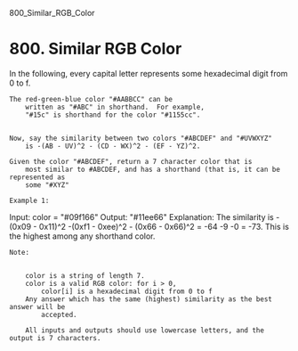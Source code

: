 800_Similar_RGB_Color
# 800. Similar RGB Color

In the following, every capital letter represents some hexadecimal digit from 0
        to f.

    The red-green-blue color "#AABBCC" can be
        written as "#ABC" in shorthand.  For example,
        "#15c" is shorthand for the color "#1155cc".
    

    Now, say the similarity between two colors "#ABCDEF" and "#UVWXYZ"
        is -(AB - UV)^2 - (CD - WX)^2 - (EF - YZ)^2.

    Given the color "#ABCDEF", return a 7 character color that is
        most similar to #ABCDEF, and has a shorthand (that is, it can be represented as
        some "#XYZ"

    Example 1:
Input: color = "#09f166"
Output: "#11ee66"
Explanation: 
The similarity is -(0x09 - 0x11)^2 -(0xf1 - 0xee)^2 - (0x66 - 0x66)^2 = -64 -9 -0 = -73.
This is the highest among any shorthand color.

    Note:

    
        color is a string of length 7.
        color is a valid RGB color: for i > 0,
            color[i] is a hexadecimal digit from 0 to f
        Any answer which has the same (highest) similarity as the best answer will be
            accepted.
        
        All inputs and outputs should use lowercase letters, and the output is 7 characters.
